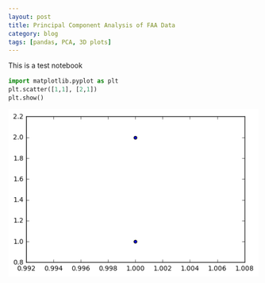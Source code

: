 ```yaml
---
layout: post
title: Principal Component Analysis of FAA Data
category: blog
tags: [pandas, PCA, 3D plots]
---
```

This is a test notebook


```python
import matplotlib.pyplot as plt
plt.scatter([1,1], [2,1])
plt.show()
```


![png](Untitled_files/Untitled_1_0.png)
